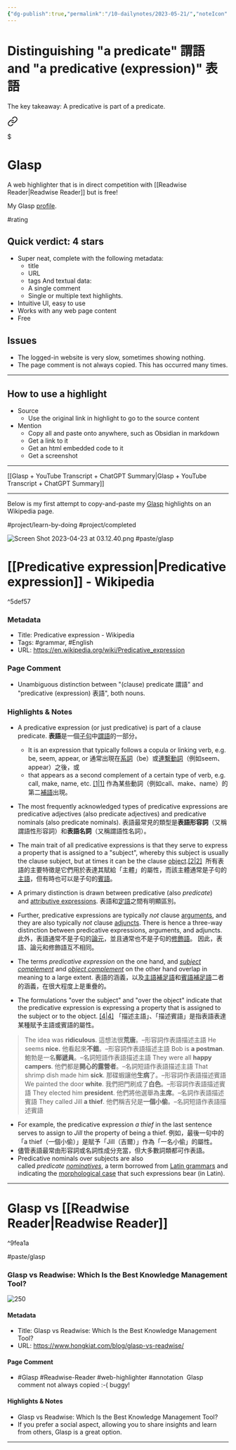 ```yaml
---
{"dg-publish":true,"permalink":"/10-dailynotes/2023-05-21/","noteIcon":"2","created":"","updated":""}
---
```


# Distinguishing "a predicate" 謂語 and "a predicative (expression)" 表語

The key takeaway: A predicative is part of a predicate.


<div class="transclusion internal-embed is-loaded"><a class="markdown-embed-link" href="/glasp/#predicative-expression-wikipedia" aria-label="Open link"><svg xmlns="http://www.w3.org/2000/svg" width="24" height="24" viewBox="0 0 24 24" fill="none" stroke="currentColor" stroke-width="2" stroke-linecap="round" stroke-linejoin="round" class="svg-icon lucide-link"><path d="M10 13a5 5 0 0 0 7.54.54l3-3a5 5 0 0 0-7.07-7.07l-1.72 1.71"></path><path d="M14 11a5 5 0 0 0-7.54-.54l-3 3a5 5 0 0 0 7.07 7.07l1.71-1.71"></path></svg></a><div class="markdown-embed">

$<div class="markdown-embed-title">

# Glasp

</div>



A web highlighter that is in direct competition with [[Readwise Reader\|Readwise Reader]] but is free!

My Glasp [profile](https://glasp.co/#/qke5s3ilkchdj7ts).

#rating 
## Quick verdict: 4 stars
- Super neat, complete with the following metadata:
	- title
	- URL
	- tags
	And textual data:
	- A single comment
	- Single or multiple text highlights. 
- Intuitive UI, easy to use
- Works with any web page content
- Free

## Issues
- The logged-in website is very slow, sometimes showing nothing.
- The page comment is not always copied. This has occurred many times.

---
## How to use a highlight
- Source
	- Use the original link in highlight to go to the source content
- Mention
	- Copy all and paste onto anywhere, such as Obsidian in markdown
	- Get a link to it
	- Get an html embedded code to it
	- Get a screenshot

---
[[Glasp + YouTube Transcript + ChatGPT Summary\|Glasp + YouTube Transcript + ChatGPT Summary]]

---
Below is my first attempt to copy-and-paste my [Glasp](https://glasp.co/) highlights on an Wikipedia page.

#project/learn-by-doing 
#project/completed 

![Screen Shot 2023-04-23 at 03.12.40.png](/img/user/_attachments/Screen%20Shot%202023-04-23%20at%2003.12.40.png)
#paste/glasp
# [[Predicative expression\|Predicative expression]] - Wikipedia

^5def57

### Metadata
- Title: Predicative expression - Wikipedia
- Tags: #grammar, #English
- URL: https://en.wikipedia.org/wiki/Predicative_expression

### Page Comment
- Unambiguous distinction between "(clause) predicate 謂語" and "predicative (expression) 表語", both nouns.

### Highlights & Notes
- A predicative expression (or just predicative) is part of a clause predicate. **表語**是一個[子句](https://zh.wikipedia.org/wiki/%E5%AD%90%E5%8F%A5 "子句")中[謂語](https://zh.wikipedia.org/wiki/%E8%AC%82%E8%AA%9E "謂語")的一部分。
	- It is an expression that typically follows a copula or linking verb, e.g. be, seem, appear, or 通常出現在[系詞](https://zh.wikipedia.org/wiki/%E7%B3%BB%E8%A9%9E "系詞")（be）或[連繫動詞](https://zh.wikipedia.org/w/index.php?title=%E8%BF%9E%E7%B3%BB%E5%8A%A8%E8%AF%8D&action=edit&redlink=1)（例如seem、appear）之後，或
	- that appears as a second complement of a certain type of verb, e.g. call, make, name, etc. [[1\|1]](https://zh.wikipedia.org/zh-tw/%E8%A1%A8%E8%AA%9E#cite_note-1) 作為某些動詞（例如call、make、name）的第二[補語](https://zh.wikipedia.org/wiki/%E8%A1%A5%E8%AF%AD "補語")出現。

- The most frequently acknowledged types of predicative expressions are predicative adjectives (also predicate adjectives) and predicative nominals (also predicate nominals).  表語最常見的類型是**表語形容詞**（又稱謂語性形容詞）和**表語名詞**（又稱謂語性名詞）。
- The main trait of all predicative expressions is that they serve to express a property that is assigned to a "subject", whereby this subject is usually the clause subject, but at times it can be the clause [object](https://en.wikipedia.org/wiki/Object_(grammar) "Object (grammar)").[[2\|2]](https://en.wikipedia.org/wiki/Predicative_expression#cite_note-2)  所有表語的主要特徵是它們用於表達其賦給「主體」的屬性，而該主體通常是子句的[主語](https://zh.wikipedia.org/wiki/%E4%B8%BB%E8%AA%9E "主語")，但有時也可以是子句的[賓語](https://zh.wikipedia.org/wiki/%E8%B3%93%E8%AA%9E "賓語")。
- A primary distinction is drawn between predicative (also _predicate_) and [attributive expressions](https://en.wikipedia.org/wiki/Attributive_expression "Attributive expression"). 表語和[定語](https://zh.wikipedia.org/wiki/%E5%AE%9A%E8%AA%9E "定語")之間有明顯區別。
- Further, predicative expressions are typically _not_ clause [arguments](https://en.wikipedia.org/wiki/Argument_(linguistics) "Argument (linguistics)"), and they are also typically _not_ clause [adjuncts](https://en.wikipedia.org/wiki/Adjunct_(grammar) "Adjunct (grammar)"). There is hence a three-way distinction between predicative expressions, arguments, and adjuncts. 此外，表語通常不是子句的[論元](https://zh.wikipedia.org/wiki/%E8%AE%BA%E5%85%83 "論元")，並且通常也不是子句的[修飾語](https://zh.wikipedia.org/wiki/%E4%BF%AE%E9%A5%B0%E8%AF%AD "修飾語")。 因此，表語、論元和修飾語互不相同。
- The terms _predicative expression_ on the one hand, and _[subject complement](https://en.wikipedia.org/wiki/Subject_complement "Subject complement")_ and _[object complement](https://en.wikipedia.org/wiki/Object_complement "Object complement")_ on the other hand overlap in meaning to a large extent. 表語的涵義，以及[主語補足語](https://zh.wikipedia.org/w/index.php?title=%E4%B8%BB%E8%AF%AD%E8%A1%A5%E8%B6%B3%E8%AF%AD&action=edit&redlink=1)和[賓語補足語](https://zh.wikipedia.org/w/index.php?title=%E5%AE%BE%E8%AF%AD%E8%A1%A5%E8%B6%B3%E8%AF%AD&action=edit&redlink=1)二者的涵義，在很大程度上是重疊的。
- The formulations "over the subject" and "over the object" indicate that the predicative expression is expressing a property that is assigned to the subject or to the object. [[4\|4]](https://en.wikipedia.org/wiki/Predicative_expression#cite_note-4) 「描述主語」、「描述賓語」是指表語表達某種賦予主語或賓語的屬性。

>The idea was **ridiculous**. 這想法很**荒唐**。–形容詞作表語描述主語
He seems **nice.** 他看起來**不錯**。–形容詞作表語描述主語
Bob is **a postman**. 鮑勃是一名**郵遞員**。–名詞短語作表語描述主語
They were all **happy campers**. 他們都是**開心的露營者**。–名詞短語作表語描述主語
That shrimp dish made him **sick**. 那碟蝦讓他**生病**了。–形容詞作表語描述賓語
We painted the door **white**. 我們把門刷成了**白色**。–形容詞作表語描述賓語
They elected him **president**. 他們將他選舉為**主席**。–名詞作表語描述賓語
They called Jill **a thief**. 他們稱吉兒是**一個小偷**。–名詞短語作表語描述賓語

- For example, the predicative expression _a thief_ in the last sentence serves to assign to _Jill_ the property of being a thief. 例如，最後一句中的「a thief（一個小偷）」是賦予「Jill（吉爾）」作為「一名小偷」的屬性。
- 儘管表語最常由形容詞或名詞性成分充當，但大多數詞類都可作表語。
- Predicative nominals over subjects are also called _predicate [nominatives](https://en.wikipedia.org/wiki/Nominative_case "Nominative case")_, a term borrowed from [Latin grammars](https://en.wikipedia.org/wiki/Latin_grammar "Latin grammar") and indicating the [morphological case](https://en.wikipedia.org/wiki/Grammatical_case#Indo-European_languages "Grammatical case") that such expressions bear (in Latin). 

---
# Glasp vs [[Readwise Reader\|Readwise Reader]]

^9fea1a

#paste/glasp 
### Glasp vs Readwise: Which Is the Best Knowledge Management Tool?

![250](https://assets.hongkiat.com/uploads/glasp-vs-readwise/glasp-vs-readwise.jpg)

#### Metadata

- Title: Glasp vs Readwise: Which Is the Best Knowledge Management Tool?
- URL: https://www.hongkiat.com/blog/glasp-vs-readwise/

#### Page Comment

- #Glasp #Readwise-Reader #web-highlighter #annotation 
Glasp comment not always copied :-( buggy!

#### Highlights & Notes

- Glasp vs Readwise: Which Is the Best Knowledge Management Tool?
- If you prefer a social aspect, allowing you to share insights and learn from others, Glasp is a great option.

---


</div></div>
